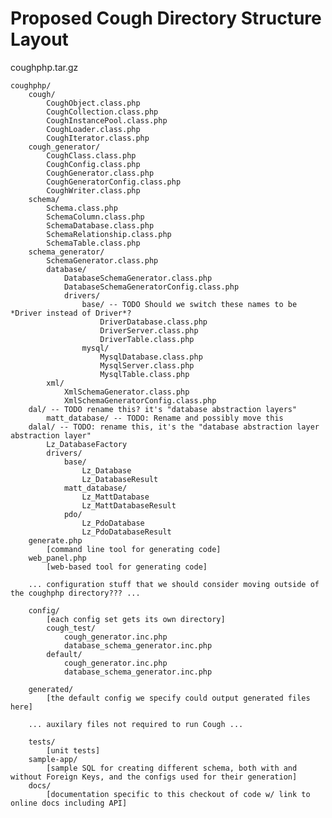 Proposed Cough Directory Structure Layout
=========================================

coughphp.tar.gz

	coughphp/
		cough/
			CoughObject.class.php
			CoughCollection.class.php
			CoughInstancePool.class.php
			CoughLoader.class.php
			CoughIterator.class.php
		cough_generator/
			CoughClass.class.php
			CoughConfig.class.php
			CoughGenerator.class.php
			CoughGeneratorConfig.class.php
			CoughWriter.class.php
		schema/
			Schema.class.php
			SchemaColumn.class.php
			SchemaDatabase.class.php
			SchemaRelationship.class.php
			SchemaTable.class.php
		schema_generator/
			SchemaGenerator.class.php
			database/
				DatabaseSchemaGenerator.class.php
				DatabaseSchemaGeneratorConfig.class.php
				drivers/
					base/ -- TODO Should we switch these names to be *Driver instead of Driver*?
						DriverDatabase.class.php
						DriverServer.class.php
						DriverTable.class.php
					mysql/
						MysqlDatabase.class.php
						MysqlServer.class.php
						MysqlTable.class.php
			xml/
				XmlSchemaGenerator.class.php
				XmlSchemaGeneratorConfig.class.php
		dal/ -- TODO rename this? it's "database abstraction layers"
			matt_database/ -- TODO: Rename and possibly move this
		dalal/ -- TODO: rename this, it's the "database abstraction layer abstraction layer"
			Lz_DatabaseFactory
			drivers/
				base/
					Lz_Database
					Lz_DatabaseResult
				matt_database/
					Lz_MattDatabase
					Lz_MattDatabaseResult
				pdo/
					Lz_PdoDatabase
					Lz_PdoDatabaseResult
		generate.php
			[command line tool for generating code]
		web_panel.php
			[web-based tool for generating code]
		
		... configuration stuff that we should consider moving outside of the coughphp directory??? ...
		
		config/
			[each config set gets its own directory]
			cough_test/
				cough_generator.inc.php
				database_schema_generator.inc.php
			default/
				cough_generator.inc.php
				database_schema_generator.inc.php
		
		generated/
			[the default config we specify could output generated files here]
		
		... auxilary files not required to run Cough ...
		
		tests/
			[unit tests]
		sample-app/
			[sample SQL for creating different schema, both with and without Foreign Keys, and the configs used for their generation]
		docs/
			[documentation specific to this checkout of code w/ link to online docs including API]
